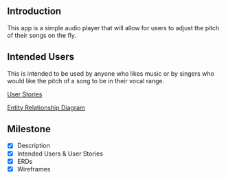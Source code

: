 ## Introduction
This app is a simple audio player that will allow for users to adjust the pitch of their songs on 
the fly. 

## Intended Users
This is intended to be used by anyone who likes music or by singers who would like the pitch of a
song to be in their vocal range.

[User Stories](docs/user-stories.md)

[Entity Relationship Diagram](docs/erd.md)

## Milestone
* [x] Description
* [x] Intended Users &amp; User Stories
* [x] ERDs
* [x] Wireframes